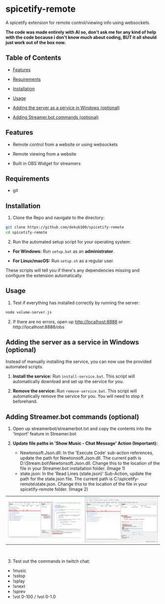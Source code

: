 # spicetify-remote

A spicetify extension for remote control/viewing info using websockets.

**The code was made entirely with AI so, don't ask me for any kind of help with the code because i don't know much about coding, BUT it all should just work out of the box now.**

## Table of Contents

- [Features](#features)

- [Requirements](#requirements)

- [Installation](#installation)

- [Usage](#usage)

- [Adding the server as a service in Windows (optional)](#adding-the-server-as-a-service-in-windows-optional)

- [Adding Streamer.bot commands (optional)](#adding-streamerbot-commands-optional)

## Features

- Remote control from a website or using websockets

- Remote viewing from a website

- Built in OBS Widget for streamers

## Requirements

- git

## Installation

1. Clone the Repo and navigate to the directory:

```bash
git clone https://github.com/dekub100/spicetify-remote
cd spicetify-remote
```

2. Run the automated setup script for your operating system:

- **For Windows:** Run `setup.bat` as an **administrator**.

- **For Linux/macOS:** Run `setup.sh` as a regular user.

These scripts will tell you if there's any dependencies missing and configure the extension automatically.

## Usage

1. Test if everything has installed correctly by running the server:

```bash
node volume-server.js
```

2. If there are no errors, open up [http://localhost:8888](http://localhost:8888) or http://localhost:8888/obs

## Adding the server as a service in Windows (optional)

Instead of manually installing the service, you can now use the provided automated scripts.

1. **Install the service:**
   Run `install-service.bat`. This script will automatically download and set up the service for you.

2. **Remove the service:**
   Run `remove-service.bat`. This script will automatically remove the service for you. You will need to stop it beforehand.

## Adding Streamer.bot commands (optional)

1. Open up streamerbot/streamerbot.txt and copy the contents into the 'Import' feature in Streamer.bot

2. **Update file paths in 'Show Music - Chat Message' Action (Important):**
   - Newtonsoft.Json.dll: In the 'Execute Code' sub-action references, update the path for Newtonsoft.Json.dll. The current path is D:\Stream.bot\Newtonsoft.Json.dll. Change this to the location of the file in your Streamer.bot installation folder. (Image 1)
   - state.json: In the 'Read Lines (state.json)' Sub-Action, update the path for the state.json file. The current path is C:\spicetify-remote\state.json. Change this to the location of the file in your spicetify-remote folder. (Image 2)

<table>
  <tr>
    <td>
    <img src="streamerbot/references.jpg" alt="Image 1">
      </td>
       <td>
    <img src="streamerbot/file_location.jpg" alt="Image 2">
    </td>
  </tr>
</table>
   
<br>

3. Test out the commands in twitch chat:

- !music
- !sstop
- !splay
- !snext
- !sprev
- !vol 0-100 / !vol 0-1.0
